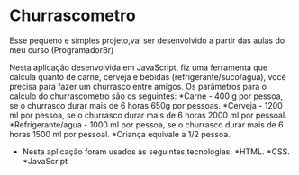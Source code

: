 # Churrascometro
Esse pequeno e simples projeto,vai ser desenvolvido a partir das aulas do meu curso (ProgramadorBr)

 Nesta aplicação desenvolvida em JavaScript, fiz uma ferramenta que calcula quanto de carne, cerveja e bebidas (refrigerante/suco/agua), você precisa para fazer um churrasco entre amigos. Os parâmetros para o calculo do churrascometro são os seguintes:
*Carne - 400 g por pessoa, se o churrasco durar mais de 6 horas 650g por pessoas.
*Cerveja - 1200 ml por pessoa, se o churrasco durar mais de 6 horas 2000 ml por pessoal.
*Refrigerante/agua - 1000 ml por pessoa, se o churrasco durar mais de 6 horas 1500 ml por pessoal.
*Criança equivale a 1/2 pessoa.
- Nesta aplicação foram usados as seguintes tecnologias:
*HTML.
*CSS.
*JavaScript
